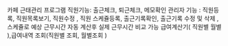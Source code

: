 카페 근태관리 프로그램
직원기능: 출근체크, 퇴근체크, 메모확인
관리자 기능 : 직원등록, 직원목록보기, 직원수정 , 직원 스케쥴등록, 출근기록확인, 출근기록 수정 및 삭제 , 스케쥴로 예상 근무시간 자동 계산후 실제 근무시간 비교 가능
급여계산기( 직원별 월별 ),급여내역 조회(직원별 조회, 월별조회 ) 

